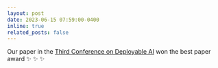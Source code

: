 ```yaml
---
layout: post
date: 2023-06-15 07:59:00-0400
inline: true
related_posts: false
---
```


Our paper in the <a href="https://openreview.net/group?id=RBCDSAI.iitm.ac.in/DAI/2023/Conference">Third Conference on Deployable AI</a> won the best paper award :sparkles: :sparkles: :sparkles:

